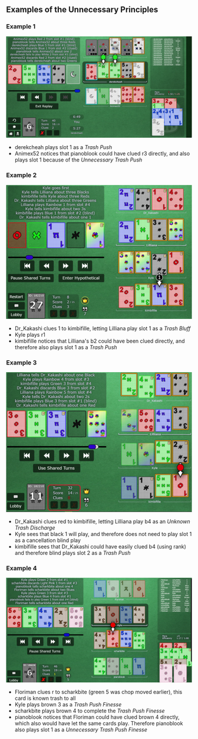 ## Examples of the Unnecessary Principles

### Example 1
![Example 1 screenshot](../img/examples/unnecessary_principles1.png)
* derekcheah plays slot 1 as a *Trash Push*
* Animex52 notices that pianoblook could have clued r3 directly, and also plays slot 1 because of the *Unnecessary Trash Push*

### Example 2
![Example 2 screenshot](../img/examples/unnecessary_principles2.png)
* Dr_Kakashi clues 1 to kimbifille, letting Lilliana play slot 1 as a *Trash Bluff*
* Kyle plays r1
* kimbifille notices that Lilliana's b2 could have been clued directly, and therefore also plays slot 1 as a *Trash Push*

### Example 3
![Example 3 screenshot](../img/examples/unnecessary_principles3.png)
* Dr_Kakashi clues red to kimbifille, letting Lilliana play b4 as an *Unknown Trash Discharge*
* Kyle sees that black 1 will play, and therefore does not need to play slot 1 as a cancellation blind play
* kimbifille sees that Dr_Kakashi could have easily clued b4 (using rank) and therefore blind plays slot 2 as a *Trash Push*

### Example 4
![Example 4 screenshot](../img/examples/unnecessary_principles4.png)
* Floriman clues r to scharkbite (green 5 was chop moved earlier), this card is known trash to all
* Kyle plays brown 3 as a *Trash Push Finesse*
* scharkbite plays brown 4 to complete the *Trash Push Finesse*
* pianoblook notices that Floriman could have clued brown 4 directly, which also would have let the same cards play. Therefore pianoblook also plays slot 1 as a *Unnecessary Trash Push Finesse*

